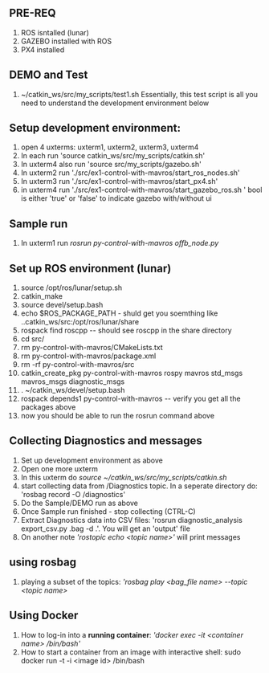 
## PRE-REQ
1. ROS isntalled (lunar)
2. GAZEBO installed with ROS
3. PX4 installed
 
## DEMO and Test 
1. ~/catkin_ws/src/my_scripts/test1.sh
Essentially, this test script is all you need to understand the development environment below 
## Setup development environment:
1. open 4 uxterms: uxterm1, uxterm2, uxterm3, uxterm4  
2. In each run 'source catkin_ws/src/my_scripts/catkin.sh'
3. In uxterm4 also run  'source src/my_scripts/gazebo.sh'
4. In uxterm2 run './src/ex1-control-with-mavros/start_ros_nodes.sh'
5. In uxterm3 run './src/ex1-control-with-mavros/start_px4.sh'
6. in uxterm4 run './src/ex1-control-with-mavros/start_gazebo_ros.sh <bool>' bool is either 'true' or 'false' to indicate gazebo with/without ui

## Sample run 
1. In uxterm1 run *rosrun py-control-with-mavros offb_node.py*

## Set up ROS environment (lunar)
1. source /opt/ros/lunar/setup.sh
2. catkin_make  
3. source devel/setup.bash
4. echo $ROS_PACKAGE_PATH - shuld get you soemthing like ..catkin_ws/src:/opt/ros/lunar/share 
5. rospack find roscpp -- should see roscpp in the share directory
6. cd src/
7. rm py-control-with-mavros/CMakeLists.txt 
8. rm py-control-with-mavros/package.xml 
9. rm -rf py-control-with-mavros/src
10. catkin_create_pkg py-control-with-mavros rospy mavros std_msgs mavros_msgs diagnostic_msgs
11. . ~/catkin_ws/devel/setup.bash
12. rospack depends1 py-control-with-mavros -- verify you get all the packages above
13. now you should be able to run the rosrun command above

## Collecting Diagnostics and messages   
1. Set up development environment as above 
2. Open one more uxterm 
3. In this uxterm do *source ~/catkin_ws/src/my_scripts/catkin.sh* 
4. start collecting data from /Diagnostics topic. In a seperate directory do: 'rosbag record -O <bag filename> /diagnostics'
5. Do the  Sample/DEMO run as above 
6. Once Sample run finished - stop collecting (CTRL-C)
7. Extract Diagnostics data into CSV files: 'rosrun diagnostic_analysis export_csv.py <bag filename>.bag -d .'. You will get an 'output' file
8. On another note *'rostopic echo \<topic name\>'* will print messages

## using rosbag 
1.  playing a subset of the topics: *'rosbag play \<bag_file name\> --topic \<topic name\>*   

## Using Docker
1. How to log-in into a **running container**: *'docker exec -it \<container name\> /bin/bash'*
2. How to start a container from an image with interactive shell: sudo docker run -t -i \<image id\> /bin/bash 
